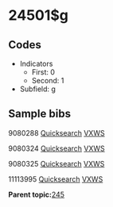 # 24501$g

## Codes

-   Indicators
    -   First: 0
    -   Second: 1
-   Subfield: g

## Sample bibs

9080288 [Quicksearch](https://search.library.yale.edu/catalog/9080288) [VXWS](http://prodorbis.library.yale.edu:7014/vxws/GetHoldingsService?bibId=9080288)

9080324 [Quicksearch](https://search.library.yale.edu/catalog/9080324) [VXWS](http://prodorbis.library.yale.edu:7014/vxws/GetHoldingsService?bibId=9080324)

9080325 [Quicksearch](https://search.library.yale.edu/catalog/9080325) [VXWS](http://prodorbis.library.yale.edu:7014/vxws/GetHoldingsService?bibId=9080325)

11113995 [Quicksearch](https://search.library.yale.edu/catalog/11113995) [VXWS](http://prodorbis.library.yale.edu:7014/vxws/GetHoldingsService?bibId=11113995)

**Parent topic:**[245](../../tags/245/245.md)

